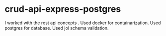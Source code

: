 # crud-api-express-postgres
I worked with the rest api concepts . 
Used docker for containarization.
Used postgres for database.
Used joi schema validation.
